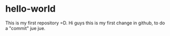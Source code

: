 # hello-world
This is my first repository =D.
Hi guys this is my first change in github, to do a "commit" jue jue.
